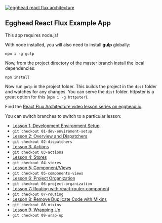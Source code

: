 <a href="https://egghead.io/series/react-flux-architecture">![egghead react flux architecture](https://d2eip9sf3oo6c2.cloudfront.net/series/covers/000/000/005/full/react_flux_series_banner_2.png?1404147531)</a>

## Egghead React Flux Example App

This app requires node.js!

With node installed, you will also need to install **gulp** globally:

`npm i -g gulp`

Now, from the project directory of the master branch install the local dependencies:

`npm install`

Now run `gulp` in the project folder. This builds the project in the `dist` folder and watches for any changes. You can serve the `dist` folder. httpster is a great option for this (`npm i -g httpster`).

Find the [React Flux Architecture video lesson series on egghead.io](https://egghead.io/series/react-flux-architecture).


You can switch branches to switch to a particular lesson:

* [Lesson 1: Development Environment Setup](https://egghead.io/lessons/react-development-environment-setup)
 * `git checkout 01-dev-enviroment-setup`
* [Lesson 2: Overview and Dispatchers](https://egghead.io/lessons/react-flux-overview-and-dispatchers)
 * `git checkout 02-dispatchers`
* [Lesson 3: Actions](https://egghead.io/lessons/react-actions)
 * `git checkout 03-actions`
* [Lesson 4: Stores](https://egghead.io/lessons/react-flux-stores)
 * `git checkout 04-stores`
* [Lesson 5: Component/Views](https://egghead.io/lessons/react-flux-components-views)
 * `git checkout 05-components-views`
* [Lesson 6: Project Organization](https://egghead.io/lessons/react-react-flux-project-organization)
 * `git checkout 06-project-organization`
* [Lesson 7: Routing with react-router-component](https://egghead.io/lessons/react-react-flux-routing-with-react-router-component)
 * `git checkout 07-routing`
* [Lesson 8: Remove Duplicate Code with Mixins](https://egghead.io/lessons/react-react-flux-remove-duplicate-code-with-mixins)
 * `git checkout 08-mixins`
* [Lesson 9: Wrapping Up](https://egghead.io/lessons/react-react-flux-wrapping-up)
 * `git checkout 09-wrap-up`
